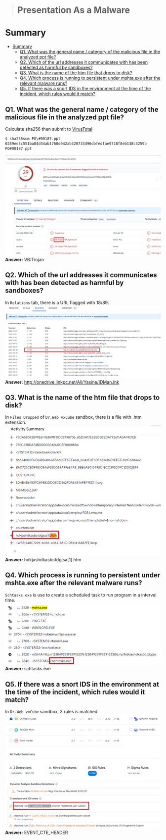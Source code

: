 > # Presentation As a Malware

# Summary
<!-- TOC -->

- [Summary](#summary)
    - [Q1. What was the general name / category of the malicious file in the analyzed ppt file?](#q1-what-was-the-general-name--category-of-the-malicious-file-in-the-analyzed-ppt-file)
    - [Q2. Which of the url addresses it communicates with has been detected as harmful by sandboxes?](#q2-which-of-the-url-addresses-it-communicates-with-has-been-detected-as-harmful-by-sandboxes)
    - [Q3. What is the name of the htm file that drops to disk?](#q3-what-is-the-name-of-the-htm-file-that-drops-to-disk)
    - [Q4. Which process is running to persistent under mshta.exe after the relevant malware runs?](#q4-which-process-is-running-to-persistent-under-mshtaexe-after-the-relevant-malware-runs)
    - [Q5. If there was a snort IDS in the environment at the time of the incident, which rules would it match?](#q5-if-there-was-a-snort-ids-in-the-environment-at-the-time-of-the-incident-which-rules-would-it-match)

<!-- /TOC -->

## Q1. What was the general name / category of the malicious file in the analyzed ppt file?
Calculate sha256 then submit to [VirusTotal](https://www.virustotal.com/gui/file/0289ee3c551ba84d34ab1760d042ab420733d96dbfedfae9718f8eb138c3259b)
```
$ sha256sum PO\#00187.ppt 
0289ee3c551ba84d34ab1760d042ab420733d96dbfedfae9718f8eb138c3259b  PO#00187.ppt
```
![](images/1.png)<br>
**Answer:** VB:Trojan

## Q2. Which of the url addresses it communicates with has been detected as harmful by sandboxes?
In `Relations` tab, there is a URL flagged with 18/89.<br>
![](images/2.png)<br>
**Answer:** http://onedrive.linkpc.net/Ali/Yasine/IDMan.lnk

## Q3. What is the name of the htm file that drops to disk?
In `Files Dropped` of `Dr.Web vxCube` sandbox, there is a file with .htm extension.<br>
![](images/3.png)<br>
**Answer:** hdkjashdkasbctdgjsa[1].htm

## Q4. Which process is running to persistent under mshta.exe after the relevant malware runs?
`Schtasks.exe` is use to create a scheduled task to run program in a interval time.<br>
![](images/4.png)<br>
**Answer:** schtasks.exe

## Q5. If there was a snort IDS in the environment at the time of the incident, which rules would it match?
In `Dr.Web vxCube` sandbox, 3 rules is matched.<br>
![](images/5.png)<br>
**Answer:** EVENT_CTE_HEADER
